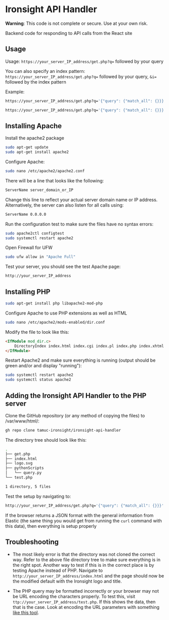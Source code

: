# Ironsight API Handler

<strong>Warning</strong>: This code is not complete or secure. Use at your own risk.

Backend code for responding to API calls from the React site

## Usage

Usage: `https://your_server_IP_address/get.php?q=` followed by your query

You can also specify an index pattern: `https://your_server_IP_address/get.php?q=`  followed by your query, `&i=` followed by the index pattern

Example:

```bash
https://your_server_IP_address/get.php?q='{"query": {"match_all": {}}}'
```

```bash
https://your_server_IP_address/get.php?q='{"query": {"match_all": {}}}'&i=metrics-*
```

## Installing Apache

Install the apache2 package

```bash
sudo apt-get update
sudo apt-get install apache2
```

Configure Apache:

```bash
sudo nano /etc/apache2/apache2.conf
```

There will be a line that looks like the following:

```bash
ServerName server_domain_or_IP
```

Change this line to reflect your actual server domain name or IP address. Alternatively, the server can also listen for all calls using:

```bash
ServerName 0.0.0.0
```

Run the configuration test to make sure the files have no syntax errors:

```bash
sudo apache2ctl configtest
sudo systemctl restart apache2
```

Open Firewall for UFW

```bash
sudo ufw allow in "Apache Full"
```

Test your server, you should see the test Apache page:

```bash
http://your_server_IP_address
```

## Installing PHP

```bash
sudo apt-get install php libapache2-mod-php
```

Configure Apache to use PHP extensions as well as HTML

```bash
sudo nano /etc/apache2/mods-enabled/dir.conf
```

Modify the file to look like this:

```html
<IfModule mod_dir.c>
    DirectoryIndex index.html index.cgi index.pl index.php index.xhtml index.htm
</IfModule>
```

Restart Apache2 and make sure everything is running (output should be green and/or and display "running"):

```bash
sudo systemctl restart apache2
sudo systemctl status apache2
```

## Adding the Ironsight API Handler to the PHP server

Clone the GitHub repository (or any method of copying the files) to /var/www/html/:

```bash
gh repo clone tamuc-ironsight/ironsight-api-handler
```

The directory tree should look like this:

```bash
.
├── get.php
├── index.html
├── logo.svg
├── pythonScripts
│   └── query.py
└── test.php

1 directory, 5 files
```

Test the setup by navigating to:

```bash
http://your_server_IP_address/get.php?q='{"query": {"match_all": {}}}'
```

If the browser returns a JSON format with the general information from Elastic (the same thing you would get from running the `curl` command with this data), then everything is setup properly

## Troubleshooting

- The most likely error is that the directory was not cloned the correct way. Refer to the above file directory tree to make sure everything is in the right spot. Another way to test if this is in the correct place is by testing Apache instead of PHP. Navigate to `http://your_server_IP_address/index.html` and the page should now be the modified default with the Ironsight logo and title.

- The PHP query may be formatted incorrectly or your browser may not be URL encoding the characters properly. To test this, visit `ttp://your_server_IP_address/test.php`. If this shows the data, then that is the case. Look at encoding the URL parameters with something [like this tool](https://meyerweb.com/eric/tools/dencoder/).
